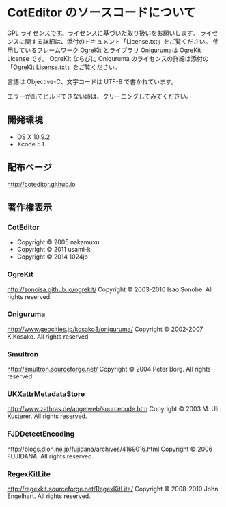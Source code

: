 
CotEditor のソースコードについて
=============================

GPL ライセンスです。ライセンスに基づいた取り扱いをお願いします。
ライセンスに関する詳細は、添付のドキュメント「License.txt」をご覧ください。
使用しているフレームワーク [OgreKit](http://sonoisa.github.io/ogrekit/) とライブラリ [Oniguruma](http://www.geocities.jp/kosako3/oniguruma/)は OgreKit License です。
OgreKit ならびに Oniguruma のライセンスの詳細は添付の「OgreKit Lisense.txt」をご覧ください。

言語は Objective-C、文字コードは UTF-8 で書かれています。

エラーが出てビルドできない時は、クリーニングしてみてください。


開発環境
-----------------------------

- OS X 10.9.2
- Xcode 5.1


配布ページ
-----------------------------

<http://coteditor.github.io>


著作権表示
-----------------------------

### CotEditor
- Copyright © 2005 nakamuxu
- Copyright © 2011 usami-k
- Copyright © 2014 1024jp

### OgreKit
<http://sonoisa.github.io/ogrekit/>
Copyright © 2003-2010 Isao Sonobe. All rights reserved.

### Oniguruma
<http://www.geocities.jp/kosako3/oniguruma/>
Copyright © 2002-2007  K.Kosako. All rights reserved.

### Smultron
<http://smultron.sourceforge.net/>
Copyright © 2004 Peter Borg. All rights reserved.

### UKXattrMetadataStore
<http://www.zathras.de/angelweb/sourcecode.htm>
Copyright © 2003 M. Uli Kusterer. All rights reserved.

### FJDDetectEncoding
<http://blogs.dion.ne.jp/fujidana/archives/4169016.html>
Copyright © 2006 FUJIDANA. All rights reserved.

### RegexKitLite
<http://regexkit.sourceforge.net/RegexKitLite/>
Copyright © 2008-2010 John Engelhart. All rights reserved.
